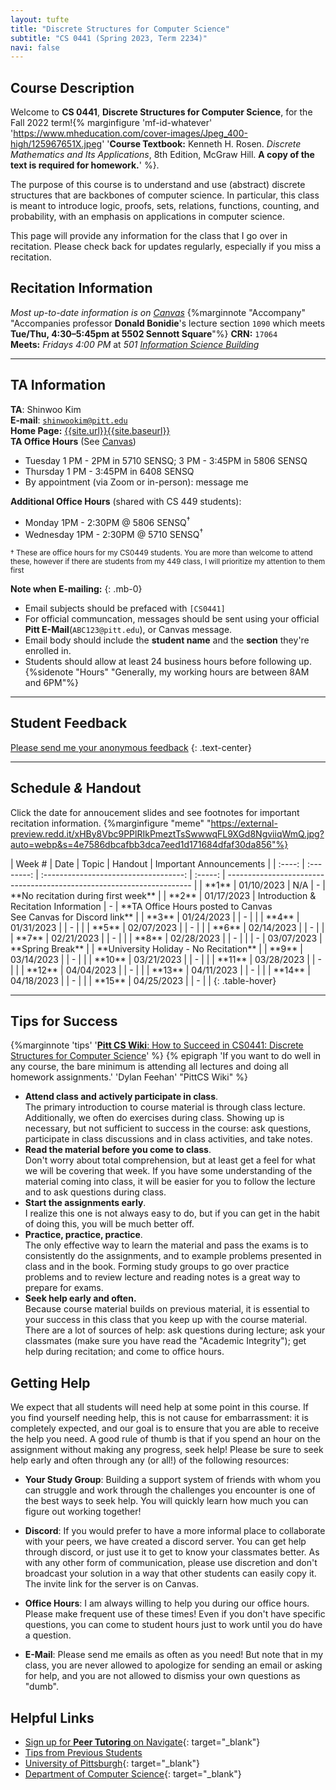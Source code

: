 ```yaml
---
layout: tufte
title: "Discrete Structures for Computer Science"
subtitle: "CS 0441 (Spring 2023, Term 2234)"
navi: false
---
```


## Course Description

Welcome to **CS 0441**, **Discrete Structures for Computer Science**, for the Fall 2022 term!{% marginfigure 'mf-id-whatever' 'https://www.mheducation.com/cover-images/Jpeg_400-high/125967651X.jpeg' '**Course Textbook:** Kenneth H. Rosen. *Discrete Mathematics and Its Applications*, 8th Edition, McGraw Hill. **A copy of the text is required for homework.**' %}.

The purpose of this course is to understand and use (abstract) discrete structures that are backbones of computer science. In particular, this class is meant to introduce logic, proofs, sets, relations, functions, counting, and probability, with an emphasis on applications in computer science.

This page will provide any information for the class that I go over in recitation. Please check back for updates regularly, especially if you miss a recitation.

## Recitation Information

_Most up-to-date information is on [Canvas](https://canvas.pitt.edu)_ {%marginnote "Accompany" "Accompanies professor **Donald Bonidie**'s lecture section `1090` which meets **Tue/Thu, 4:30–5:45pm at 5502 Sennott Square**"%}
**CRN:** `17064`  
**Meets:** _Fridays 4:00 PM_ at _501 [Information Science Building](https://map.concept3d.com/?id=1315#!m/386791)_

---

## TA Information

**TA**: Shinwoo Kim  
**E-mail**: [`shinwookim@pitt.edu`](mailto:shiwookim@pitt.edu)  
**Home Page:** [{{site.url}}{{site.baseurl}}]({{site.url}}{{site.baseurl}}/)  
**TA Office Hours** (See [Canvas](https://canvas.pitt.edu/))

- Tuesday 1 PM - 2PM in 5710 SENSQ; 3 PM - 3:45PM in 5806 SENSQ
- Thursday 1 PM - 3:45PM in 6408 SENSQ
- By appointment (via Zoom or in-person): message me

**Additional Office Hours** (shared with CS 449 students):

- Monday 1PM - 2:30PM @ 5806 SENSQ<sup>†</sup>
- Wednesday 1PM - 2:30PM @ 5710 SENSQ<sup>†</sup>

<sup>† These are office hours for my CS0449 students. You are more than welcome to attend these, however if there are students from my 449 class, I will prioritize my attention to them first</sup>

**Note when E-mailing:**
{: .mb-0}

- Email subjects should be prefaced with `[CS0441]`
- For official communcation, messages should be sent using your official **Pitt E-Mail**(`ABC123@pitt.edu`), or Canvas message.
- Email body should include the **student name** and the **section** they're enrolled in.
- Students should allow at least 24 business hours before following up.{%sidenote "Hours" "Generally, my working hours are between 8AM and 6PM"%}

---

## Student Feedback

[Please send me your anonymous feedback](https://pitt.co1.qualtrics.com/jfe/form/SV_dd9suL0AkJctj2S)
{: .text-center}

---

## Schedule _&_ Handout

Click the date for annoucement slides and see footnotes for important recitation information.
{%marginfigure "meme" "https://external-preview.redd.it/xHBy8Vbc9PPlRIkPmeztTsSwwwqFL9XGd8NgviiqWmQ.jpg?auto=webp&s=4e7586dbcafbb3dca7eed1d171684dfaf30da856"%}

<div class="table-responsive" markdown="1" >
| Week # |    Date    |                 Topic                 | Handout | Important Announcements                                               |
| :----: | :--------: | :-----------------------------------: | :-----: | --------------------------------------------------------------------- |
| **1**  | 01/10/2023 |                  N/A                  |    -    | **No recitation during first week**                                   |
| **2**  | 01/17/2023 | Introduction & Recitation Information |    -    | **TA Office Hours posted to Canvas<br />See Canvas for Discord link** |
| **3**  | 01/24/2023 |                                       |    -    |                                                                       |
| **4**  | 01/31/2023 |                                       |    -    |                                                                       |
| **5**  | 02/07/2023 |                                       |    -    |                                                                       |
| **6**  | 02/14/2023 |                                       |    -    |                                                                       |
| **7**  | 02/21/2023 |                                       |    -    |                                                                       |
| **8**  | 02/28/2023 |                                       |    -    |                                                                       |
|   -    | 03/07/2023 |           **Spring Break**            |         | **University Holiday - No Recitation**                                |
| **9**  | 03/14/2023 |                                       |    -    |                                                                       |
| **10** | 03/21/2023 |                                       |    -    |                                                                       |
| **11** | 03/28/2023 |                                       |    -    |                                                                       |
| **12** | 04/04/2023 |                                       |    -    |                                                                       |
| **13** | 04/11/2023 |                                       |    -    |                                                                       |
| **14** | 04/18/2023 |                                       |    -    |                                                                       |
| **15** | 04/25/2023 |                                       |    -    |                                                                       |
{: .table-hover}

</div>

---

## Tips for Success

{%marginnote 'tips' '[**Pitt CS Wiki**: How to Succeed in CS0441: Discrete Structures for Computer Science](https://pittcs.wiki/academics/succeed-in-course-x/succeed-in-441/)' %}
{% epigraph 'If you want to do well in any course, the bare minimum is attending all lectures and doing all homework assignments.' 'Dylan Feehan' "PittCS Wiki" %}

- **Attend class and actively participate in class**.<br>The primary introduction to course material is through class lecture. Additionally, we often do exercises during class. Showing up is necessary, but not sufficient to success in the course: ask questions, participate in class discussions and in class activities, and take notes.
- **Read the material before you come to class**.<br>Don't worry about total comprehension, but at least get a feel for what we will be covering that week. If you have some understanding of the material coming into class, it will be easier for you to follow the lecture and to ask questions during class.
- **Start the assignments early**.<br>I realize this one is not always easy to do, but if you can get in the habit of doing this, you will be much better off.
- **Practice, practice, practice**.<br>The only effective way to learn the material and pass the exams is to consistently do the assignments, and to example problems presented in class and in the book. Forming study groups to go over practice problems and to review lecture and reading notes is a great way to prepare for exams.
- **Seek help early and often.**<br>Because course material builds on previous material, it is essential to your success in this class that you keep up with the course material. There are a lot of sources of help: ask questions during lecture; ask your classmates (make sure you have read the "Academic Integrity"); get help during recitation; and come to office hours.

## Getting Help

We expect that all students will need help at some point in this course. If you find yourself needing help, this is not cause for embarrassment: it is completely expected, and our goal is to ensure that you are able to receive the help you need. A good rule of thumb is that if you spend an hour on the assignment without making any progress, seek help! Please be sure to seek help early and often through any (or all!) of the following resources:

- **Your Study Group**: Building a support system of friends with whom you can struggle and work through the challenges you encounter is one of the best ways to seek help. You will quickly learn how much you can figure out working together!

- **Discord**: If you would prefer to have a more informal place to collaborate with your peers, we have created a discord server. You can get help through discord, or just use it to get to know your classmates better. As with any other form of communication, please use discretion and don't broadcast your solution in a way that other students can easily copy it. The invite link for the server is on Canvas.

- **Office Hours**: I am always willing to help you during our office hours. Please make frequent use of these times! Even if you don't have specific questions, you can come to student hours just to work until you do have a question.

- **E-Mail**: Please send me emails as often as you need! But note that in my class, you are never allowed to apologize for sending an email or asking for help, and you are not allowed to dismiss your own questions as "dumb".

## Helpful Links

- [Sign up for **Peer Tutoring** on Navigate](https://pitt.guide.eab.com/){: target="\_blank"}
- [Tips from Previous Students](https://pittcs.wiki/academics/succeed-in-course-x/succeed-in-441/)
- [University of Pittsburgh](https://pitt.edu){: target="\_blank"}
- [Department of Computer Science](https://cs.pitt.edu){: target="\_blank"}
<style>
    th{
        text-align: center;
    }
    .highlight{
        background-color: #FFFF00;
    }
</style>

<script>
    function highlight(id) {
        var already_highlighted = document.getElementsByClassName('highlight');
        if(already_highlighted.length > 0) already_highlighted[0].classList.remove("highlight");
        var toHighlight = document.getElementById(id);
        toHighlight.classList.toggle("highlight");
    }
    function highlight_off() {
        var already_highlighted = document.getElementsByClassName('highlight');
        if(already_highlighted.length > 0) already_highlighted[0].classList.remove("highlight");
    }
</script>
